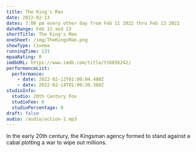 ```yaml
---
title: The King's Man
date: 2022-02-13
dates: 7:00 pm every other day from Feb 11 2022 thru Feb 13 2022
dateRange: Feb 11 and 13
shortTitle: The King's Man
oneSheet: /img/TheKingsMan.png
showType: Cinema
runningTime: 131
mpaaRating: R
imdbURL: https://www.imdb.com/title/tt6856242/
performanceList:
  performance:
    - date: 2022-02-12T01:00:04.480Z
    - date: 2022-02-14T01:00:30.388Z
studioInfo:
  studio: 20th Century Fox
  studioFee: 0
  studioPercentage: 0
draft: false
audio: /audio/action-1.mp3
---
```

In the early 20th century, the Kingsman agency formed to stand against a cabal plotting a war to wipe out millions.
